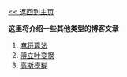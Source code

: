 [<< 返回到主页](../index.md)

**这里将介绍一些其他类型的博客文章**  

1. [麻将算法](majiang.md)  
2. [傅立叶变换](Fourier.md)  
3. [高斯模糊](gaussian_blur.md)  